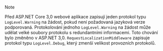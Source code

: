 > [!NOTE]
> Před ASP.NET Core 3,0 webové aplikace zapisují jeden protokol typu `LogLevel.Warning` na žádost, pokud není požadovaná jazyková verze podporovaná. Protokolování jednoho `LogLevel.Warning` na žádost může udělat velké soubory protokolu s redundantními informacemi. Toto chování bylo změněno v ASP.NET 3,0. `RequestLocalizationMiddleware` zapisuje protokol typu `LogLevel.Debug`, který zmenší velikost provozních protokolů.